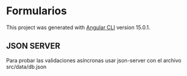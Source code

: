# Formularios

This project was generated with [Angular CLI](https://github.com/angular/angular-cli) version 15.0.1.

## JSON SERVER

Para probar las validaciones asíncronas usar json-server con el archivo src/data/db.json
